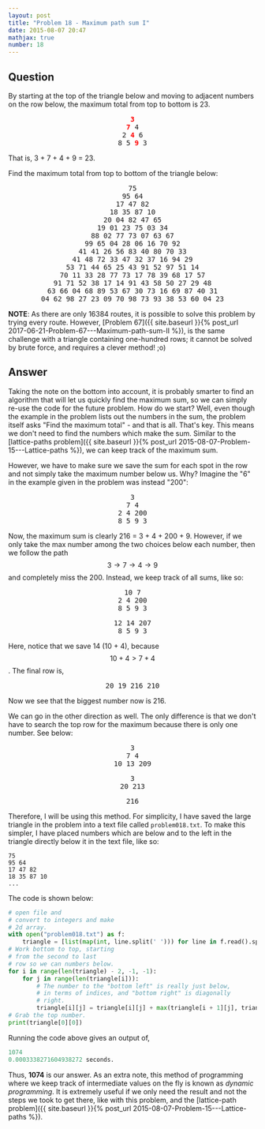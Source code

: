 ```yaml
---
layout: post
title: "Problem 18 - Maximum path sum I"
date: 2015-08-07 20:47
mathjax: true
number: 18
---
```


## Question

By starting at the top of the triangle below and moving to adjacent numbers on the row below, the maximum total from top to bottom is 23.

<pre style="text-align:center">
<span style="color:red"><b>3</b></span>
<span style="color:red"><b>7</b></span> 4
2 <span style="color:red"><b>4</b></span> 6
8 5 <span style="color:red"><b>9</b></span> 3
</pre>

That is, 3 + 7 + 4 + 9 = 23.

Find the maximum total from top to bottom of the triangle below:

<pre style="text-align:center">
75
95 64
17 47 82
18 35 87 10
20 04 82 47 65
19 01 23 75 03 34
88 02 77 73 07 63 67
99 65 04 28 06 16 70 92
41 41 26 56 83 40 80 70 33
41 48 72 33 47 32 37 16 94 29
53 71 44 65 25 43 91 52 97 51 14
70 11 33 28 77 73 17 78 39 68 17 57
91 71 52 38 17 14 91 43 58 50 27 29 48
63 66 04 68 89 53 67 30 73 16 69 87 40 31
04 62 98 27 23 09 70 98 73 93 38 53 60 04 23
</pre>

**NOTE**: As there are only 16384 routes, it is possible to solve this problem by trying every route. However, [Problem 67]({{ site.baseurl }}{% post_url 2017-06-21-Problem-67---Maximum-path-sum-II %}), is the same challenge with a triangle containing one-hundred rows; it cannot be solved by brute force, and requires a clever method! ;o)

## Answer

Taking the note on the bottom into account, it is probably smarter to find an algorithm that will let us quickly find the maximum sum, so we can simply re-use the code for the future problem. How do we start? Well, even though the example in the problem lists out the numbers in the sum, the problem itself asks "Find the maximum total" - and that is all. That's key. This means we don't need to find the numbers which make the sum. Similar to the [lattice-paths problem]({{ site.baseurl }}{% post_url 2015-08-07-Problem-15---Lattice-paths %}), we can keep track of the maximum sum.

However, we have to make sure we save the sum for each spot in the row and not simply take the maximum number below us. Why? Imagine the "6" in the example given in the problem was instead "200":

<pre style="text-align:center">
3
7 4
2 4 200
8 5 9 3
</pre>

Now, the maximum sum is clearly 216 = 3 + 4 + 200 + 9. However, if we only take the max number among the two choices below each number, then we follow the path $$3\rightarrow 7\rightarrow 4\rightarrow 9$$ and completely miss the 200. Instead, we keep track of all sums, like so:

<pre style="text-align:center">
10 7
2 4 200
8 5 9 3
</pre>

<pre style="text-align:center">
12 14 207
8 5 9 3
</pre>

Here, notice that we save 14 (10 + 4), because $$10 + 4 > 7 + 4$$. The final row is,

<pre style="text-align:center">
20 19 216 210
</pre>

Now we see that the biggest number now is 216.

We can go in the other direction as well. The only difference is that we don't have to search the top row for the maximum because there is only one number. See below:

<pre style="text-align:center">
3
7 4
10 13 209
</pre>

<pre style="text-align:center">
3
20 213
</pre>

<pre style="text-align:center">
216
</pre>

Therefore, I will be using this method. For simplicity, I have saved the large triangle in the problem into a text file called `problem018.txt`. To make this simpler, I have placed numbers which are below and to the left in the triangle directly below it in the text file, like so:

```
75
95 64
17 47 82
18 35 87 10
...
```

The code is shown below:

```python
# open file and
# convert to integers and make
# 2d array.
with open("problem018.txt") as f:
    triangle = [list(map(int, line.split(' '))) for line in f.read().splitlines()]
# Work bottom to top, starting
# from the second to last
# row so we can numbers below.
for i in range(len(triangle) - 2, -1, -1):
    for j in range(len(triangle[i])):
        # The number to the "bottom left" is really just below,
        # in terms of indices, and "bottom right" is diagonally
        # right.
        triangle[i][j] = triangle[i][j] + max(triangle[i + 1][j], triangle[i + 1][j + 1])
# Grab the top number.
print(triangle[0][0])
```

Running the code above gives an output of,

```python
1074
0.0003338271604938272 seconds.
```

Thus, **1074** is our answer. As an extra note, this method of programming where we keep track of intermediate values on the fly is known as *dynamic programming*. It is extremely useful if we only need the result and not the steps we took to get there, like with this problem, and the [lattice-path problem]({{ site.baseurl }}{% post_url 2015-08-07-Problem-15---Lattice-paths %}).
